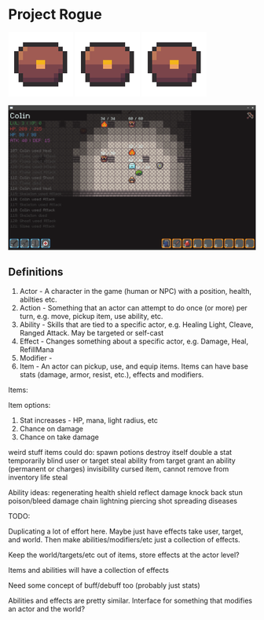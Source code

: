 # Project Rogue

![Mimic](/assets/mimic.gif) ![Mimic](/assets/mimic.gif) ![Mimic](/assets/mimic.gif)

![Screenshot](/assets/screenshot.png)

## Definitions
1. Actor - A character in the game (human or NPC) with a position, health, abilties etc.
2. Action - Something that an actor can attempt to do once (or more) per turn, e.g. move, pickup item, use ability, etc.
3. Ability - Skills that are tied to a specific actor, e.g. Healing Light, Cleave, Ranged Attack. May be targeted or self-cast
4. Effect - Changes something about a specific actor, e.g. Damage, Heal, RefillMana
5. Modifier - 
6. Item - An actor can pickup, use, and equip items. Items can have base stats (damage, armor, resist, etc.), effects and modifiers.

Items:

Item options:
1. Stat increases - HP, mana, light radius, etc
2. Chance on damage
3. Chance on take damage

weird stuff items could do:
spawn potions
destroy itself
double a stat temporarily
blind user or target
steal ability from target
grant an ability (permanent or charges)
invisibility
cursed item, cannot remove from inventory
life steal

Ability ideas:
regenerating health shield
reflect damage
knock back
stun
poison/bleed damage
chain lightning
piercing shot
spreading diseases

TODO:

Duplicating a lot of effort here. Maybe just have effects take user, target, and world.
Then make abilities/modifiers/etc just a collection of effects.

Keep the world/targets/etc out of items, store effects at the actor level?

Items and abilities will have a collection of effects

Need some concept of buff/debuff too (probably just stats)

Abilities and effects are pretty similar. Interface for something that modifies an 
actor and the world?
